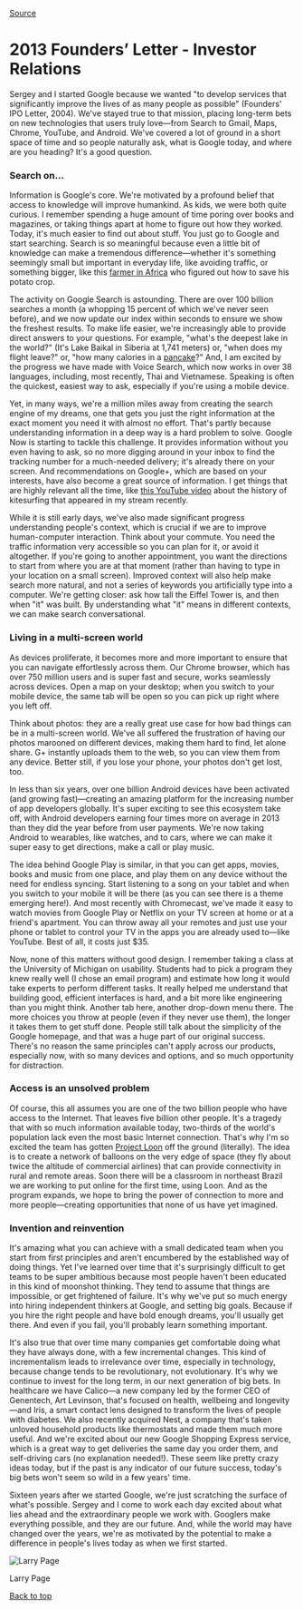 [Source](https://abc.xyz/investor/founders-letters/2013/index.html "Permalink to 2013 Founders’ Letter - Investor Relations")

# 2013 Founders’ Letter - Investor Relations

Sergey and I started Google because we wanted "to develop services that significantly improve the lives of as many people as possible" (Founders' IPO Letter, 2004). We've stayed true to that mission, placing long-term bets on new technologies that users truly love—from Search to Gmail, Maps, Chrome, YouTube, and Android. We've covered a lot of ground in a short space of time and so people naturally ask, what is Google today, and where are you heading? It's a good question.

### Search on…

Information is Google's core. We're motivated by a profound belief that access to knowledge will improve humankind. As kids, we were both quite curious. I remember spending a huge amount of time poring over books and magazines, or taking things apart at home to figure out how they worked. Today, it's much easier to find out about stuff. You just go to Google and start searching. Search is so meaningful because even a little bit of knowledge can make a tremendous difference—whether it's something seemingly small but important in everyday life, like avoiding traffic, or something bigger, like this [farmer in Africa][1] who figured out how to save his potato crop.

The activity on Google Search is astounding. There are over 100 billion searches a month (a whopping 15 percent of which we've never seen before), and we now update our index within seconds to ensure we show the freshest results. To make life easier, we're increasingly able to provide direct answers to your questions. For example, "what's the deepest lake in the world?" (It's Lake Baikal in Siberia at 1,741 meters) or, "when does my flight leave?" or, "how many calories in a [pancake][2]?" And, I am excited by the progress we have made with Voice Search, which now works in over 38 languages, including, most recently, Thai and Vietnamese. Speaking is often the quickest, easiest way to ask, especially if you're using a mobile device.

Yet, in many ways, we're a million miles away from creating the search engine of my dreams, one that gets you just the right information at the exact moment you need it with almost no effort. That's partly because understanding information in a deep way is a hard problem to solve. Google Now is starting to tackle this challenge. It provides information without you even having to ask, so no more digging around in your inbox to find the tracking number for a much-needed delivery; it's already there on your screen. And recommendations on Google+, which are based on your interests, have also become a great source of information. I get things that are highly relevant all the time, like [this YouTube video][3] about the history of kitesurfing that appeared in my stream recently.

While it is still early days, we've also made significant progress understanding people's context, which is crucial if we are to improve human-computer interaction. Think about your commute. You need the traffic information very accessible so you can plan for it, or avoid it altogether. If you're going to another appointment, you want the directions to start from where you are at that moment (rather than having to type in your location on a small screen). Improved context will also help make search more natural, and not a series of keywords you artificially type into a computer. We're getting closer: ask how tall the Eiffel Tower is, and then when "it" was built. By understanding what "it" means in different contexts, we can make search conversational.

### Living in a multi-screen world

As devices proliferate, it becomes more and more important to ensure that you can navigate effortlessly across them. Our Chrome browser, which has over 750 million users and is super fast and secure, works seamlessly across devices. Open a map on your desktop; when you switch to your mobile device, the same tab will be open so you can pick up right where you left off.

Think about photos: they are a really great use case for how bad things can be in a multi-screen world. We've all suffered the frustration of having our photos marooned on different devices, making them hard to find, let alone share. G+ instantly uploads them to the web, so you can view them from any device. Better still, if you lose your phone, your photos don't get lost, too.

In less than six years, over one billion Android devices have been activated (and growing fast)—creating an amazing platform for the increasing number of app developers globally. It's super exciting to see this ecosystem take off, with Android developers earning four times more on average in 2013 than they did the year before from user payments. We're now taking Android to wearables, like watches, and to cars, where we can make it super easy to get directions, make a call or play music.

The idea behind Google Play is similar, in that you can get apps, movies, books and music from one place, and play them on any device without the need for endless syncing. Start listening to a song on your tablet and when you switch to your mobile it will be there (as you can see there is a theme emerging here!). And most recently with Chromecast, we've made it easy to watch movies from Google Play or Netflix on your TV screen at home or at a friend's apartment. You can throw away all your remotes and just use your phone or tablet to control your TV in the apps you are already used to—like YouTube. Best of all, it costs just $35.

Now, none of this matters without good design. I remember taking a class at the University of Michigan on usability. Students had to pick a program they knew really well (I chose an email program) and estimate how long it would take experts to perform different tasks. It really helped me understand that building good, efficient interfaces is hard, and a bit more like engineering than you might think. Another tab here, another drop-down menu there. The more choices you throw at people (even if they never use them), the longer it takes them to get stuff done. People still talk about the simplicity of the Google homepage, and that was a huge part of our original success. There's no reason the same principles can't apply across our products, especially now, with so many devices and options, and so much opportunity for distraction.

### Access is an unsolved problem

Of course, this all assumes you are one of the two billion people who have access to the Internet. That leaves five billion other people. It's a tragedy that with so much information available today, two-thirds of the world's population lack even the most basic Internet connection. That's why I'm so excited the team has gotten [Project Loon][4] off the ground (literally). The idea is to create a network of balloons on the very edge of space (they fly about twice the altitude of commercial airlines) that can provide connectivity in rural and remote areas. Soon there will be a classroom in northeast Brazil we are working to put online for the first time, using Loon. And as the program expands, we hope to bring the power of connection to more and more people—creating opportunities that none of us have yet imagined.

### Invention and reinvention

It's amazing what you can achieve with a small dedicated team when you start from first principles and aren't encumbered by the established way of doing things. Yet I've learned over time that it's surprisingly difficult to get teams to be super ambitious because most people haven't been educated in this kind of moonshot thinking. They tend to assume that things are impossible, or get frightened of failure. It's why we've put so much energy into hiring independent thinkers at Google, and setting big goals. Because if you hire the right people and have bold enough dreams, you'll usually get there. And even if you fail, you'll probably learn something important.

It's also true that over time many companies get comfortable doing what they have always done, with a few incremental changes. This kind of incrementalism leads to irrelevance over time, especially in technology, because change tends to be revolutionary, not evolutionary. It's why we continue to invest for the long term, in our next generation of big bets. In healthcare we have Calico—a new company led by the former CEO of Genentech, Art Levinson, that's focused on health, wellbeing and longevity—and Iris, a smart contact lens designed to transform the lives of people with diabetes. We also recently acquired Nest, a company that's taken unloved household products like thermostats and made them much more useful. And we're excited about our new Google Shopping Express service, which is a great way to get deliveries the same day you order them, and self-driving cars (no explanation needed!). These seem like pretty crazy ideas today, but if the past is any indicator of our future success, today's big bets won't seem so wild in a few years' time.

Sixteen years after we started Google, we're just scratching the surface of what's possible. Sergey and I come to work each day excited about what lies ahead and the extraordinary people we work with. Googlers make everything possible, and they are our future. And, while the world may have changed over the years, we're as motivated by the potential to make a difference in people's lives today as when we first started.

![Larry Page][5]

Larry Page

[Back to top][6]

[1]: https://www.youtube.com/watch?v=OE63BYWdqC4
[2]: https://plus.google.com/+LarryPage/posts/femx4iQhX6Z
[3]: https://www.youtube.com/watch?v=MLKMSJTtypU
[4]: http://www.google.com/loon/
[5]: https://abc.xyz/assets/img/signature-larry-page-large.png
[6]: https://abc.xyz/investor/founders-letters/2013/index.html#
